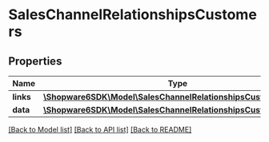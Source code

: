 # SalesChannelRelationshipsCustomers

## Properties
Name | Type | Description | Notes
------------ | ------------- | ------------- | -------------
**links** | [**\Shopware6SDK\Model\SalesChannelRelationshipsCustomersLinks**](SalesChannelRelationshipsCustomersLinks.md) |  | [optional] 
**data** | [**\Shopware6SDK\Model\SalesChannelRelationshipsCustomersData[]**](SalesChannelRelationshipsCustomersData.md) |  | [optional] 

[[Back to Model list]](../../README.md#documentation-for-models) [[Back to API list]](../../README.md#documentation-for-api-endpoints) [[Back to README]](../../README.md)

